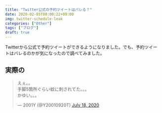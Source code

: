 ```yaml
---
title: "Twitter公式の予約ツイートはバレる？"
date: 2020-02-05T08:00:22+09:00
img: twitter-schedule-leak
categories: ["Other"]
tags: ["ブログ"]
draft: true
---
```

Twitterから公式で予約ツイートができるようになりました。でも、予約ツイートはバレるのかが気になったので調べてみました。

## 実際の

<blockquote class="twitter-tweet"><p lang="ja" dir="ltr">えぇ。。<br>手脚5箇所ぐらい蚊に刺されてた。。。<br>かゆい。。。</p>&mdash; 2001Y (@Y20010920T) <a href="https://twitter.com/Y20010920T/status/1284635059543257089?ref_src=twsrc%5Etfw">July 18, 2020</a></blockquote>

## 